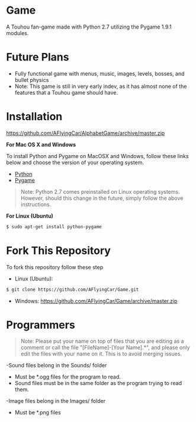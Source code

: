 # Game
A Touhou fan-game made with Python 2.7 utilizing the Pygame 1.9.1 modules.

# Future Plans
- Fully functional game with menus, music, images, levels, bosses, and bullet physics
- Note: This game is still in very early indev, as it has almost none of the features that a Touhou game should have.

# Installation
https://github.com/AFlyingCar/AlphabetGame/archive/master.zip

**For Mac OS X and Windows**

To install Python and Pygame on MacOSX and Windows, follow these links below and choose the version of your operating system.
 
- [Python](http://www.python.org/download/releases/2.7/)
- [Pygame](http://www.pygame.org/download.shtml)
 
> Note: Python 2.7 comes preinstalled on Linux operating systems. However, should this change in the future, simply follow the above instructions.
  
**For Linux (Ubuntu)**
```bash
$ sudo apt-get install python-pygame
```

# Fork This Repository
To fork this repository follow these step
- Linux (Ubuntu):
```bash
$ git clone https://github.com/AFlyingCar/Game.git
```
- Windows:
https://github.com/AFlyingCar/Game/archive/master.zip
    
# Programmers
> Note: Please put your name on top of files that you are editing as a comment or call the file "[FileName]-[Your Name].*", and please only edit the files with your name on it. This is to avoid merging issues.

-Sound files belong in the Sounds/ folder
  - Must be *.ogg files for the program to read.
  - Sound files must be in the same folder as the program trying to read them.

-Image files belong in the Images/ folder
  - Must be *.png files
